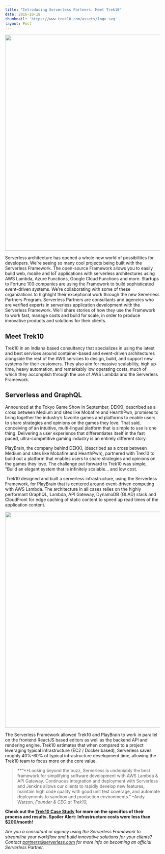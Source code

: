 ```yaml
---
title: "Introducing Serverless Partners: Meet Trek10"
date: 2016-10-18
thumbnail: 'https://www.trek10.com/assets/logo.svg'
layout: Post
---
```

<img width="700px" class="center" src="https://www.trek10.com/assets/logo.svg">


Serverless architecture has opened a whole new world of possibilities for developers. We’re seeing so many cool projects being built with the Serverless Framework. The open-source Framework allows you to easily build web, mobile and IoT applications with serverless architectures using AWS Lambda, Azure Functions, Google Cloud Functions and more. Startups to Fortune 100 companies are using the Framework to build sophisticated event-driven systems.
We’re collaborating with some of these organizations to highlight their exceptional work through the new Serverless Partners Program. Serverless Partners are consultants and agencies who are verified experts in serverless application development with the Serverless Framework. We’ll share stories of how they use the Framework to work fast, manage costs and build for scale, in order to produce innovative products and solutions for their clients. 

## Meet Trek10

Trek10 in an Indiana based consultancy that specializes in using the latest and best services around container-based and event-driven architectures alongside the rest of the AWS services to design, build, and support new systems for their customers. They also aim for massive scalability, high up-time, heavy automation, and remarkably low operating costs, much of which they accomplish through the use of AWS Lambda and the Serverless Framework.


## Serverless and GraphQL

Announced at the Tokyo Game Show in September, DEKKI, described as a cross between Medium and sites like Mobafire and HearthPwn, promises to bring together the industry’s favorite games and platforms to enable users to share strategies and opinions on the games they love. That said, conceiving of an intuitive, multi-lingual platform that is simple to use is one thing. Delivering a user experience that differentiates itself in the fast paced, ultra-competitive gaming industry is an entirely different story.

PlayBrain, the company behind DEKKI, (described as a cross between Medium and sites like Mobafire and HearthPwn), partnered with Trek10 to build out a platform that enables users to share strategies and opinions on the games they love. The challenge put forward to Trek10 was simple, “Build an elegant system that is infinitely scalable… and low cost.

 Trek10 designed and built a serverless infrastructure, using the Serverless Framework, for PlayBrain that is centered around event-driven computing with AWS Lambda. The architecture in all cases relies on the highly performant GraphQL, Lambda, API Gateway, DynamoDB (GLAD) stack and CloudFront for edge caching of static content to speed up read times of the application content.

<img width="700px" class="center" src="https://s3-us-west-2.amazonaws.com/assets.site.serverless.com/partners/DEKKI-infrastructure.png">

The Serverless Framework allowed Trek10 and PlayBrain to work in parallel on the frontend ReactJS based editors as well as the backend API and rendering engine. Trek10 estimates that when compared to a project leveraging typical infrastructure (EC2 / Docker based), Serverless saves roughly 40%-60% of typical infrastructure development time, allowing the Trek10 team to focus more on the core value.

> **“**Looking beyond the buzz, Serverless is undeniably the best framework for simplifying software development with AWS Lambda & API Gateway. Continuous integration and deployment with Serverless and Jenkins allows our clients to rapidly develop new features, maintain high code quality with good unit test coverage, and automate deployments to sandbox and production environments.” –Andy Warzon, _Founder & CEO at Trek10,_

**Check out the [Trek10 Case Study](https://serverless.com/learn/graphql-and-serverless/) for more on the specifics of their process and results. Spoiler Alert: Infrastructure costs were less than $200/month!**

_Are you a consultant or agency using the Serverless Framework to streamline your workflow and build innovative solutions for your clients? Contact partners@serverless.com for more info on becoming an official Serverless Partner._
